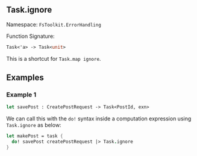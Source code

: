 ## Task.ignore

Namespace: `FsToolkit.ErrorHandling`

Function Signature:

```fsharp
Task<'a> -> Task<unit>
```

This is a shortcut for `Task.map ignore`.

## Examples

### Example 1

```fsharp
let savePost : CreatePostRequest -> Task<PostId, exn>
```

We can call this with the `do!` syntax inside a computation expression using `Task.ignore` as below:

```fsharp
let makePost = task {
  do! savePost createPostRequest |> Task.ignore
}
```
